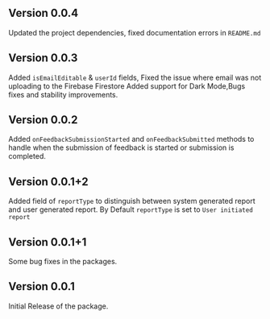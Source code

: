## Version 0.0.4

Updated the project dependencies, fixed documentation errors in ```README.md```

## Version 0.0.3

Added ```isEmailEditable``` & ```userId``` fields, Fixed the issue where email was not uploading to the Firebase Firestore
Added support for Dark Mode,Bugs fixes and stability improvements.

## Version 0.0.2

Added ```onFeedbackSubmissionStarted``` and ```onFeedbackSubmitted``` methods to handle when the
submission of feedback is started or submission is completed.

## Version 0.0.1+2

Added field of ```reportType``` to distinguish between system generated report and user generated
report. By Default ```reportType``` is set to ```User initiated report```

## Version 0.0.1+1

Some bug fixes in the packages.

## Version 0.0.1

Initial Release of the package.
